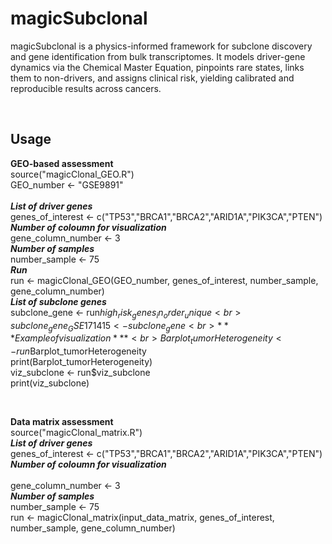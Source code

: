 # magicSubclonal
magicSubclonal is a physics-informed framework for subclone discovery and gene identification from bulk transcriptomes. It models driver-gene dynamics via the Chemical Master Equation, pinpoints rare states, links them to non-drivers, and assigns clinical risk, yielding calibrated and reproducible results across cancers.

$~~$

## Usage <br>

**GEO-based assessment**<br>
source("magicClonal_GEO.R")<br>
GEO_number <- "GSE9891" <br>  
***List of driver genes***<br>
genes_of_interest <- c("TP53","BRCA1","BRCA2","ARID1A","PIK3CA","PTEN")<br>
***Number of coloumn for visualization***<br>
gene_column_number <- 3<br>
***Number of samples***<br>
number_sample <- 75<br>
***Run***<br>
run <- magicClonal_GEO(GEO_number, genes_of_interest, number_sample, gene_column_number)<br>
***List of subclone genes***<br>
subclone_gene <- run$high_risk_genes_in_order_unique<br>
subclone_gene_GSE171415 <- subclone_gene<br>
***Example of visualization***<br>
Barplot_tumorHeterogeneity <- run$Barplot_tumorHeterogeneity<br>
print(Barplot_tumorHeterogeneity)<br>
viz_subclone <- run$viz_subclone<br>
print(viz_subclone)<br>

$~~$

**Data matrix assessment**<br>
source("magicClonal_matrix.R")<br>
***List of driver genes***<br>
genes_of_interest <- c("TP53","BRCA1","BRCA2","ARID1A","PIK3CA","PTEN")<br>
***Number of coloumn for visualization***<br>  
gene_column_number <- 3<br>
***Number of samples***<br>
number_sample <- 75<br>
run <- magicClonal_matrix(input_data_matrix, genes_of_interest, number_sample, gene_column_number)<br>



